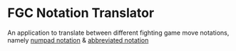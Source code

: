 # FGC Notation Translator

An application to translate between different fighting game
move notations, namely [numpad notation](https://www.dustloop.com/wiki/index.php/Notation)
& [abbreviated notation](https://glossary.infil.net/?t=Notation)
